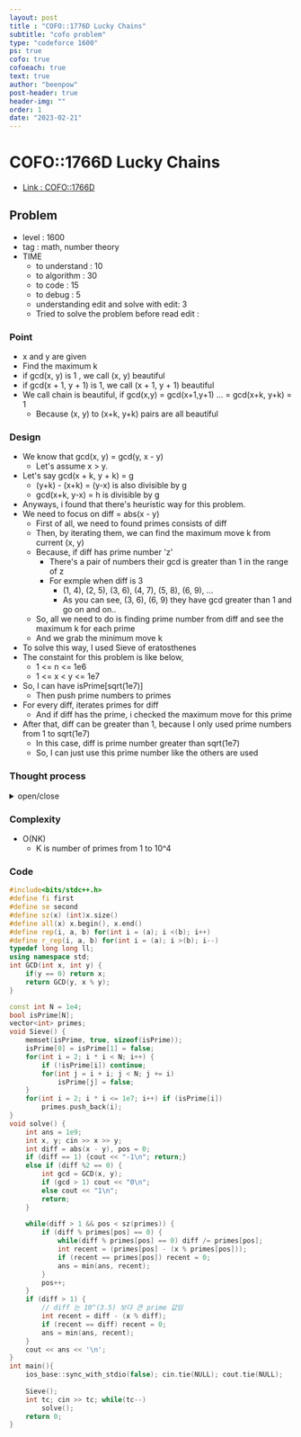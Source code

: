 ```yaml
---
layout: post
title : "COFO::1776D Lucky Chains"
subtitle: "cofo problem"
type: "codeforce 1600"
ps: true
cofo: true
cofoeach: true
text: true
author: "beenpow"
post-header: true
header-img: ""
order: 1
date: "2023-02-21"
---
```

# COFO::1766D Lucky Chains
- [Link : COFO::1766D](https://codeforces.com/contest/1766/problem/D)


## Problem 

- level : 1600
- tag : math, number theory
- TIME
  - to understand    : 10
  - to algorithm     : 30
  - to code          : 15
  - to debug         : 5
  - understanding edit and solve with edit: 3
  - Tried to solve the problem before read edit : 

### Point
- x and y are given
- Find the maximum k
- if gcd(x, y) is 1 , we call (x, y) beautiful
- if gcd(x + 1, y + 1) is 1, we call (x + 1, y + 1) beautiful
- We call chain is beautiful, if gcd(x,y) = gcd(x+1,y+1) ... = gcd(x+k, y+k) = 1 
  - Because (x, y) to (x+k, y+k) pairs are all beautiful

### Design
- We know that gcd(x, y) = gcd(y, x - y) 
  - Let's assume x > y.
- Let's say gcd(x + k, y + k) = g
  - (y+k) - (x+k) = (y-x) is also divisible by g
  - gcd(x+k, y-x) = h is divisible by g
- Anyways, i found that there's heuristic way for this problem.
- We need to focus on diff = abs(x - y)
  - First of all, we need to found primes consists of diff
  - Then, by iterating them, we can find the maximum move k from current (x, y)
  - Because, if diff has prime number 'z'
    - There's a pair of numbers their gcd is greater than 1 in the range of z
    - For exmple when diff is 3
      - (1, 4), (2, 5), (3, 6), (4, 7), (5, 8), (6, 9), ...
      - As you can see, (3, 6), (6, 9) they have gcd greater than 1 and go on and on..
  - So, all we need to do is finding prime number from diff and see the maximum k for each prime
  - And we grab the minimum move k
- To solve this way, I used Sieve of eratosthenes
- The constaint for this problem is like below,
  - 1 <= n <= 1e6
  - 1 <= x < y <= 1e7
- So, I can have isPrime[sqrt(1e7)]
  - Then push prime numbers to primes
- For every diff, iterates primes for diff
  - And if diff has the prime, i checked the maximum move for this prime
- After that, diff can be greater than 1, because I only used prime numbers from 1 to sqrt(1e7)
  - In this case, diff is prime number greater than sqrt(1e7)
  - So, I can just use this prime number like the others are used

### Thought process

<details>
<summary> open/close </summary>

<!-- above empty line should exist -->

<pre>
. n = 10^6 이라서, solution 이 O(root(N)) 이어도 TLE 임
	. logN 또는 O(1) 처럼 math 에 의한 접근만 가능할듯
. 가장 큰 특징은 무한한 경우가 존재한다는 점.
	. 1 <= x < y <= 10^7 이지만, 무한함까지 갈 수 있다..
. 두 쌍을 미리 정해서 길이를 구해둘수도 없다.

. 두 수를 받았을때, 이 두 수가 언제 공통 약수를 가지게 될지 어떻게 알 수 있을까?
  . 홀 홀 -> 최대 k = 1
  . 짝 짝 -> k = 0
  . 홀 짝 -> ?

. 홀(X) 짝(Y) 인경우에 대해서만 생각해보면 되는데, 이 경우에만 가지는 휴리스틱한 특성이 있을까?
  . 일단 2 는 GCD 가 될 수 없다.
  . diff = abs(X - Y) 는 홀수이다.
  . 



* diff = 1 인 경우 
1 2
2 3
3 4
4 5
5 6
6 7
7 8
8 9 <---- 여기서부터 1차이는 무한대라고 testcase 에 나와있음
9 10

즉, diff = 1 인 경우, 답은 -1

* diff = 3 인 경우에 대해 생각해보자. 
1 4
2 5
3 6   X
4 7
5 8
6 9  X
7 10
8 11
9 12 X
10 13
11 14
12 15 X
  -> [OOX]가 반복됨

* diff = 5 인 경우에 대해 생각해보자.
1 6
2 7
3 8
4 9
5 10 X
6 11
7 12
8 13
9 14
10 15 X
11 16
12 17
13 18
14 19
15 20 X
...
	-> [OOOOX] 가 반복됨.
	
* diff = 7 인 경우에 대해 생각해보자.
1 8
2 9
3 10
4 11
5 12
6 13
7 14    X
8 15
9 16
10 17
11 18
12 19
13 20
14 21  X
...

* diff = 9 인 경우에 대해 생각해보자. ( 9는 prime 이 아니라, 패턴이 다를 수 있음 )
1 10
2 11
3 12   X
4 13
5 14
6 15  X
7 16
8 17
9 18  X
10 19
11 20
12 21 X
13 22
14 23
15 24 X
16 25
17 26
18 27 X
19 28
20 29
	-> [OOX] 가 반복됨. 9에 포함된 prime 이 3 이라서 그런듯
	
* diff = 15(3 * 5) 인 경우에 대해 생각해보자 
1 16
2 17
3 18  X
4 19
5 20  Y
6 21  X
7 22
8 23
9 24  X
10 25 Y
11 26
12 27 X
13 28
14 29
15 30 X Y
16 31
17 32
18 33 X
	-> 두 수가 3으로 나눠떨어지거나 5로 나눠떨어지는 곳까지 가능.

정리하면,
. 에라토스를 구해둔다. primes 를 구해둔다.
. X Y 가 주어진다.
	. diff = abs(X - Y) 를 구한다. ( ~ 10^7)
	. diff 를 소인수분해한다. -> primes 로 계속 나눠간다.
	  -> 1 ~ 10^(3.5) sz(primes) : 446
	. K : diff 에 포함된 소수
	. 더 이상 나눠지지 않는 경우 10^3.5 ~ diff 사이의 prime 값을 인자로 가지고 있는 것.
		. 아니, 해당 수 자체가 해당 prime 인자 1개임.
	. 어쨌든, 이렇게 K를 구했으면,
	현재 주어진 X Y 에 가장 가까운 각 K의 배수를 찾는 것
	

</pre>

</details>

### Complexity
- O(NK)
  - K is number of primes from 1 to 10^4

### Code

```cpp
#include<bits/stdc++.h>
#define fi first
#define se second
#define sz(x) (int)x.size()
#define all(x) x.begin(), x.end()
#define rep(i, a, b) for(int i = (a); i <(b); i++)
#define r_rep(i, a, b) for(int i = (a); i >(b); i--)
typedef long long ll;
using namespace std;
int GCD(int x, int y) {
    if(y == 0) return x;
    return GCD(y, x % y);
}

const int N = 1e4;
bool isPrime[N];
vector<int> primes;
void Sieve() {
    memset(isPrime, true, sizeof(isPrime));
    isPrime[0] = isPrime[1] = false;
    for(int i = 2; i * i < N; i++) {
        if (!isPrime[i]) continue;
        for(int j = i + i; j < N; j += i)
            isPrime[j] = false;
    }
    for(int i = 2; i * i <= 1e7; i++) if (isPrime[i])
        primes.push_back(i);
}
void solve() {
    int ans = 1e9;
    int x, y; cin >> x >> y;
    int diff = abs(x - y), pos = 0;
    if (diff == 1) {cout << "-1\n"; return;}
    else if (diff %2 == 0) {
        int gcd = GCD(x, y);
        if (gcd > 1) cout << "0\n";
        else cout << "1\n";
        return;
    }
    
    while(diff > 1 && pos < sz(primes)) {
        if (diff % primes[pos] == 0) {
            while(diff % primes[pos] == 0) diff /= primes[pos];
            int recent = (primes[pos] - (x % primes[pos]));
            if (recent == primes[pos]) recent = 0;
            ans = min(ans, recent);
        }
        pos++;
    }
    if (diff > 1) {
        // diff 는 10^(3.5) 보다 큰 prime 값임
        int recent = diff - (x % diff);
        if (recent == diff) recent = 0;
        ans = min(ans, recent);
    }
    cout << ans << '\n';
}
int main(){
    ios_base::sync_with_stdio(false); cin.tie(NULL); cout.tie(NULL);
    
    Sieve();
    int tc; cin >> tc; while(tc--)
        solve();
    return 0;
}
```
